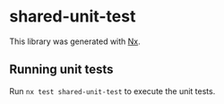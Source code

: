 # shared-unit-test

This library was generated with [Nx](https://nx.dev).

## Running unit tests

Run `nx test shared-unit-test` to execute the unit tests.
